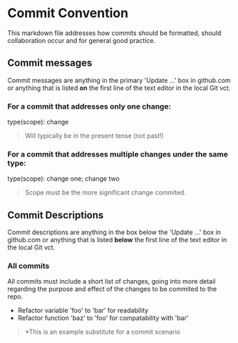 # Commit Convention
This markdown file addresses how commits should be formatted, should collaboration occur and for general good practice.

## Commit messages
Commit messages are anything in the primary 'Update ...' box in github.com
or anything that is listed __on__ the first line of the text editor in the local
Git vct.

### For a commit that addresses only one change:
type(scope): change
 > Will typically be in the present tense (not past!)

### For a commit that addresses multiple changes under the same type:
type(scope): change one; change two
 > Scope must be the more significant change commited.

## Commit Descriptions
Commit descriptions are anything in the box below the 'Update ...' box in github.com
or anything that is listed __below__ the first line of the text editor in the local
Git vct.

### All commits
All commits must include a short list of changes, going into more detail regarding the
purpose and effect of the changes to be commited to the repo.

 - Refactor variable 'foo' to 'bar' for readability
 - Refactor function 'baz' to 'foo' for compatability with 'bar'
 > *This is an example substitute for a commit scenario
